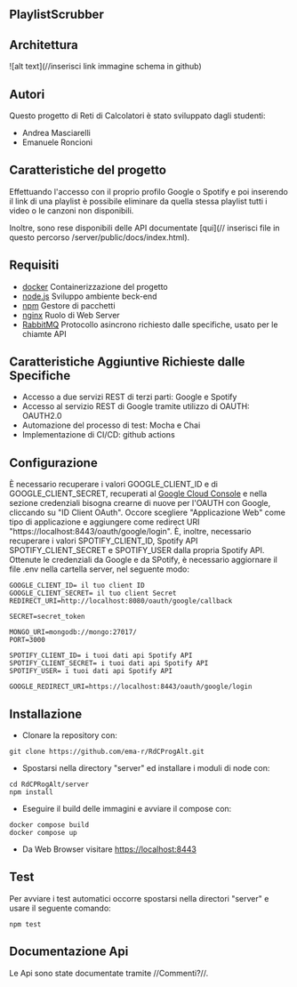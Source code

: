 ## PlaylistScrubber

## Architettura

![alt text](//inserisci link immagine schema in github)

## Autori

Questo progetto di Reti di Calcolatori è stato sviluppato dagli studenti:
- Andrea Masciarelli
- Emanuele Roncioni

## Caratteristiche del progetto
Effettuando l'accesso con il proprio profilo Google o Spotify e poi inserendo il link di una playlist è possibile eliminare da quella stessa playlist tutti i video o le canzoni non disponibili.

Inoltre, sono rese disponibili delle API documentate [qui](// inserisci file in questo percorso /server/public/docs/index.html).

## Requisiti
- [docker](https://www.docker.com/) 
    Containerizzazione del progetto
- [node.js](https://nodejs.org)
    Sviluppo ambiente beck-end
- [npm](https://www.npmjs.com/)
    Gestore di pacchetti
- [nginx](https://www.nginx.com/)
    Ruolo di Web Server
- [RabbitMQ](https://www.rabbitmq.com/)
    Protocollo asincrono richiesto dalle specifiche, usato per le chiamte API

## Caratteristiche Aggiuntive Richieste dalle Specifiche
- Accesso a due servizi REST di terzi parti: Google e Spotify
- Accesso al servizio REST di Google tramite utilizzo di OAUTH: OAUTH2.0
- Automazione del processo di test: Mocha e Chai
- Implementazione di CI/CD: github actions

## Configurazione
È necessario recuperare i valori GOOGLE_CLIENT_ID e di GOOGLE_CLIENT_SECRET, recuperati al [Google Cloud Console](https://console.cloud.google.com/apis/) e nella sezione credenziali bisogna crearne di nuove per l'OAUTH con Google, cliccando su "ID Client OAuth". 
Occore scegliere "Applicazione Web" come tipo di applicazione e aggiungere come redirect URI "https://localhost:8443/oauth/google/login".
È, inoltre, necessario recuperare i valori SPOTIFY_CLIENT_ID, Spotify API
SPOTIFY_CLIENT_SECRET e SPOTIFY_USER dalla propria Spotify API.
Ottenute le credenziali da Google e da SPotify, è necessario aggiornare il file .env nella cartella server, nel seguente modo:


```
GOOGLE_CLIENT_ID= il tuo client ID
GOOGLE_CLIENT_SECRET= il tuo client Secret
REDIRECT_URI=http://localhost:8080/oauth/google/callback

SECRET=secret_token

MONGO_URI=mongodb://mongo:27017/
PORT=3000

SPOTIFY_CLIENT_ID= i tuoi dati api Spotify API
SPOTIFY_CLIENT_SECRET= i tuoi dati api Spotify API
SPOTIFY_USER= i tuoi dati api Spotify API

GOOGLE_REDIRECT_URI=https://localhost:8443/oauth/google/login

```

## Installazione

- Clonare la repository con:
```
git clone https://github.com/ema-r/RdCProgAlt.git
```

- Spostarsi nella directory "server" ed installare i moduli di node con:

```
cd RdCPRogAlt/server
npm install
```

- Eseguire il build delle immagini e avviare il compose con:

```
docker compose build
docker compose up
```

- Da Web Browser visitare [https://localhost:8443](https://localhost:8443)

## Test

Per avviare i test automatici occorre spostarsi nella directori "server" e usare il seguente comando:
```
npm test
```

## Documentazione Api

Le Api sono state documentate tramite //Commenti?//.